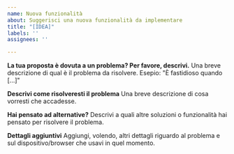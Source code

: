```yaml
---
name: Nuova funzionalità
about: Suggerisci una nuova funzionalità da implementare
title: "[IDEA]"
labels: ''
assignees: ''

---
```


**La tua proposta è dovuta a un problema? Per favore, descrivi.**
Una breve descrizione di qual è il problema da risolvere. Esepio: "È fastidioso quando [...]"

**Descrivi come risolveresti il problema**
Una breve descrizione di cosa vorresti che accadesse.

**Hai pensato ad alternative?**
Descrivi a quali altre soluzioni o funzionalità hai pensato per risolvere il problema.

**Dettagli aggiuntivi**
Aggiungi, volendo, altri dettagli riguardo al problema e sul dispositivo/browser che usavi in quel momento.
